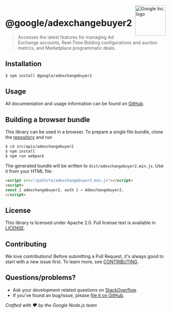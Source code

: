 <img src="https://avatars0.githubusercontent.com/u/1342004?v=3&s=96" alt="Google Inc. logo" title="Google" align="right" height="96" width="96"/>

# @google/adexchangebuyer2

> Accesses the latest features for managing Ad Exchange accounts, Real-Time Bidding configurations and auction metrics, and Marketplace programmatic deals.

## Installation

```sh
$ npm install @google/adexchangebuyer2
```

## Usage
All documentation and usage information can be found on [GitHub](https://github.com/googleapis/google-api-nodejs-client).

## Building a browser bundle

This library can be used in a browser. To prepare a single file bundle, clone the
[repository](https://github.com/googleapis/google-api-nodejs-client) and run

```sh
$ cd src/apis/adexchangebuyer2
$ npm install
$ npm run webpack
```

The generated bundle will be written to `dist/adexchangebuyer2.min.js`. Use it from your HTML file:

```html
<script src="/path/to/adexchangebuyer2.min.js"></script>
<script>
const { adexchangebuyer2, auth } = Adexchangebuyer2;
</script>
```

## License
This library is licensed under Apache 2.0. Full license text is available in [LICENSE](https://github.com/googleapis/google-api-nodejs-client/blob/master/LICENSE).

## Contributing
We love contributions! Before submitting a Pull Request, it's always good to start with a new issue first. To learn more, see [CONTRIBUTING](https://github.com/google/google-api-nodejs-client/blob/master/.github/CONTRIBUTING.md).

## Questions/problems?
* Ask your development related questions on [StackOverflow](http://stackoverflow.com/questions/tagged/google-api-nodejs-client).
* If you've found an bug/issue, please [file it on GitHub](https://github.com/googleapis/google-api-nodejs-client/issues).


*Crafted with ❤️ by the Google Node.js team*
